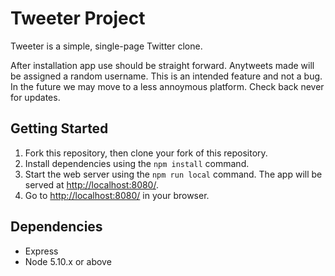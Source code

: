 # Tweeter Project

Tweeter is a simple, single-page Twitter clone.

After installation app use should be straight forward. Anytweets made will be assigned a random username. This is an intended feature and not a bug. In the future we may move to a less annoymous platform. Check back never for updates.

## Getting Started

1. Fork this repository, then clone your fork of this repository.
2. Install dependencies using the `npm install` command.
3. Start the web server using the `npm run local` command. The app will be served at <http://localhost:8080/>.
4. Go to <http://localhost:8080/> in your browser.

## Dependencies

- Express
- Node 5.10.x or above
